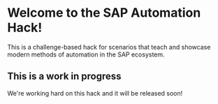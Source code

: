 # Welcome to the SAP Automation Hack!

This is a challenge-based hack for scenarios that teach and showcase modern methods of automation in the SAP ecosystem.

## **This is a work in progress**

We're working hard on this hack and it will be released soon!

